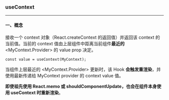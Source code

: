 ### useContext
---
#### 一、概念
接收一个 context 对象（React.createContext 的返回值）并返回该 context 的当前值。当前的 context 值由上层组件中距离当前组件**最近的** <MyContext.Provider> 的 value prop 决定。
```
const value = useContext(MyContext);
```

当组件上层最近的 <MyContext.Provider> 更新时，该 Hook **会触发重渲染**，并使用最新传递给 MyContext provider 的 context value 值。

**即使祖先使用 React.memo 或 shouldComponentUpdate，也会在组件本身使用 useContext 时重新渲染**。